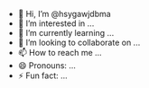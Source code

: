 - 👋 Hi, I’m @hsygawjdbma
- 👀 I’m interested in ...
- 🌱 I’m currently learning ...
- 💞️ I’m looking to collaborate on ...
- 📫 How to reach me ...
- 😄 Pronouns: ...
- ⚡ Fun fact: ...

<!---
hsygawjdbma/hsygawjdbma is a ✨ special ✨ repository because its `README.md` (this file) appears on your GitHub profile.
You can click the Preview link to take a look at your changes.
--->
